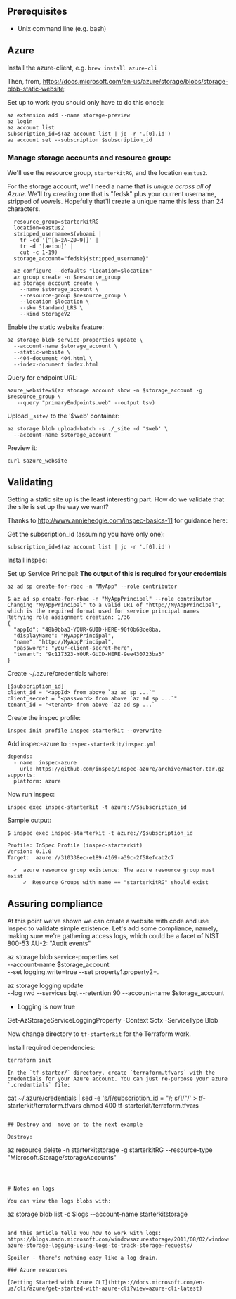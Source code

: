 ## Prerequisites

- Unix command line (e.g. bash)


## Azure

Install the azure-client, e.g. `brew install azure-cli`

Then, from, https://docs.microsoft.com/en-us/azure/storage/blobs/storage-blob-static-website:

Set up to work (you should only have to do this once):
```
az extension add --name storage-preview
az login
az account list
subscription_id=$(az account list | jq -r '.[0].id')
az account set --subscription $subscription_id
```

### Manage storage accounts and resource group: 

We'll use the resource group, `starterkitRG`, and the location `eastus2`. 

For the storage account, we'll need a name that is _unique across all of Azure_. We'll try creating one that is "fedsk" plus your current username, stripped of vowels. Hopefully that'll create a unique name this less than 24 characters.


```
  resource_group=starterkitRG
  location=eastus2
  stripped_username=$(whoami |
    tr -cd '[^[a-zA-Z0-9]]' |
    tr -d '[aeiou]' |
    cut -c 1-19)
  storage_account="fedsk${stripped_username}"

  az configure --defaults "location=$location"
  az group create -n $resource_group
  az storage account create \
    --name $storage_account \
    --resource-group $resource_group \
    --location $location \
    --sku Standard_LRS \
    --kind StorageV2
```

Enable the static website feature:

```
az storage blob service-properties update \
  --account-name $storage_account \
  --static-website \
  --404-document 404.html \
  --index-document index.html
```

Query for endpoint URL:

```
azure_website=$(az storage account show -n $storage_account -g $resource_group \
   --query "primaryEndpoints.web" --output tsv)
```

Upload `_site/` to the '$web' container:

```
az storage blob upload-batch -s ./_site -d '$web' \
  --account-name $storage_account
```

Preview it:

```
curl $azure_website
```

## Validating

Getting a static site up is the least interesting part. How do we validate that the site is set up the way we want?

Thanks to http://www.anniehedgie.com/inspec-basics-11 for guidance here:

Get the subscription_id (assuming you have only one):

```
subscription_id=$(az account list | jq -r '.[0].id')
```

Install inspec:

Set up Service Principal: **The output of this is required for your credentials**
```
az ad sp create-for-rbac -n "MyApp" --role contributor
```

```
$ az ad sp create-for-rbac -n "MyAppPrincipal" --role contributor
Changing "MyAppPrincipal" to a valid URI of "http://MyAppPrincipal", which is the required format used for service principal names
Retrying role assignment creation: 1/36
{
  "appId": "48b9bba3-YOUR-GUID-HERE-90f0b68ce8ba,
  "displayName": "MyAppPrincipal",
  "name": "http://MyAppPrincipal",
  "password": "your-client-secret-here",
  "tenant": "9c117323-YOUR-GUID-HERE-9ee430723ba3"
}
```

Create ~/.azure/credentials where:

```
[$subscription_id]
client_id = "<appId> from above `az ad sp ...`"
client_secret = "<password> from above `az ad sp ...`"
tenant_id = "<tenant> from above `az ad sp ...`
```

Create the inspec profile:

```
inspec init profile inspec-starterkit --overwrite
```

Add inspec-azure to `inspec-starterkit/inspec.yml`

```
depends:
  - name: inspec-azure
    url: https://github.com/inspec/inspec-azure/archive/master.tar.gz
supports:
  platform: azure
```

Now run inspec:

```
inspec exec inspec-starterkit -t azure://$subscription_id
```

Sample output:

```
$ inspec exec inspec-starterkit -t azure://$subscription_id

Profile: InSpec Profile (inspec-starterkit)
Version: 0.1.0
Target:  azure://310338ec-e189-4169-a39c-2f58efcab2c7

  ✔  azure resource group existence: The azure resource group must exist
     ✔  Resource Groups with name == "starterkitRG" should exist
```

## Assuring compliance

At this point we've shown we can create a website with code and use Inspec to validate simple existence. Let's add some compliance, namely, making sure we're gathering access logs, which could be a facet of NIST 800-53 AU-2: "Audit events"


az storage blob service-properties set \
  --account-name $storage_account \
  --set logging.write=true
  --set property1.property2=<value>.


 az storage logging update \
   --log rwd --services bqt --retention 90 --account-name $storage_account

* Logging is now true

 Get-AzStorageServiceLoggingProperty -Context $ctx -ServiceType Blob
 

Now change directory to `tf-starterkit` for the Terraform work.

Install required dependencies:

```
terraform init

In the `tf-starter/` directory, create `terraform.tfvars` with the credentials for your Azure account. You can just re-purpose your azure `.credentials` file:

```
  cat ~/.azure/credentials | 
    sed -e 's/\[/subscription_id = \"/; s/\]/\"/' > tf-starterkit/terraform.tfvars
  chmod 400 tf-starterkit/terraform.tfvars
```

## Destroy and  move on to the next example

Destroy:

```
az resource delete -n starterkitstorage -g starterkitRG --resource-type "Microsoft.Storage/storageAccounts"
```



# Notes on logs

You can view the logs blobs with:

```
az storage blob list -c \$logs --account-name starterkitstorage
```

and this article tells you how to work with logs: https://blogs.msdn.microsoft.com/windowsazurestorage/2011/08/02/windows-azure-storage-logging-using-logs-to-track-storage-requests/

Spoiler - there's nothing easy like a log drain.

### Azure resources

[Getting Started with Azure CLI](https://docs.microsoft.com/en-us/cli/azure/get-started-with-azure-cli?view=azure-cli-latest)
